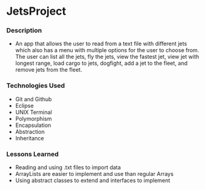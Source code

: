 # JetsProject

### Description
- An app that allows the user to read from a text file with different jets which also has a menu with multiple options for the user to choose from. The user can list all the jets, fly the jets, view the fastest jet, view jet with longest range, load cargo to jets, dogfight, add a jet to the fleet, and remove jets from the fleet.

### Technologies Used
- Git and Github
- Eclipse
- UNIX Terminal
- Polymorphism
- Encapsulation
- Abstraction
- Inheritance

### Lessons Learned
- Reading and using .txt files to import data
- ArrayLists are easier to implement and use than regular Arrays
- Using abstract classes to extend and interfaces to implement